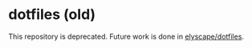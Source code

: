 # dotfiles (old)

This repository is deprecated. Future work is done in [elyscape/dotfiles][dotfiles].

[dotfiles]: https://github.com/elyscape/dotfiles
